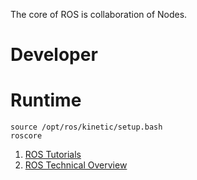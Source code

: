 
The core of ROS is collaboration of Nodes.
# Developer

# Runtime
```
source /opt/ros/kinetic/setup.bash
roscore
```

1. [ROS Tutorials](http://wiki.ros.org/ROS/Tutorials)
2. [ROS Technical Overview](http://wiki.ros.org/ROS/Technical%20Overview)
